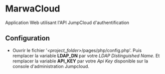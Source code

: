 # MarwaCloud
Application Web utilisant l'API JumpCloud d'authentification

## Configuration

   - Ouvrir le fichier '*<project_folder>*/pages/php/config.php'. Puis remplacer la variable **LDAP_DN** par votre *LDAP Distinguished Name*. Et remplacer la variable **API_KEY** par votre *Api Key* disponible sur la console d'administration Jumpcloud.